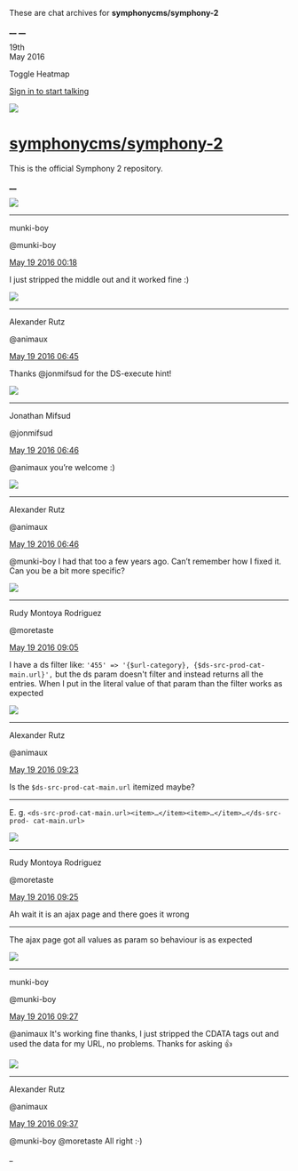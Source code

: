 These are chat archives for **symphonycms/symphony-2**

[__](/symphonycms/symphony-2/archives/2016/05/20)
[__](/symphonycms/symphony-2/archives/2016/05/18)

19th  
May 2016

Toggle Heatmap

[Sign in to start talking](/login?action=login&button=archive-login)

![](https://avatars-02.gitter.im/group/iv/3/57542c45c43b8c601977197e?s=48)

#  [symphonycms/symphony-2](/symphonycms/symphony-2)

This is the official Symphony 2 repository.

[ __ ](/orgs/symphonycms/rooms "More symphonycms rooms" )

![](https://avatars1.githubusercontent.com/u/4517581?v=3&s=30)

__ __

munki-boy

@munki-boy

[May 19 2016
00:18](https://gitter.im/symphonycms/symphony-2?at=573d0639c61823687d3d3d42 ""
)

I just stripped the middle out and it worked fine :)

![](https://avatars2.githubusercontent.com/u/446874?v=3&s=30)

__ __

Alexander Rutz

@animaux

[May 19 2016
06:45](https://gitter.im/symphonycms/symphony-2?at=573d610deea93e5742d349cc ""
)

Thanks @jonmifsud for the DS-execute hint!

![](https://avatars1.githubusercontent.com/u/859775?v=3&s=30)

__ __

Jonathan Mifsud

@jonmifsud

[May 19 2016
06:46](https://gitter.im/symphonycms/symphony-2?at=573d612f1794136a7d0a176e ""
)

@animaux you’re welcome :)

![](https://avatars2.githubusercontent.com/u/446874?v=3&s=30)

__ __

Alexander Rutz

@animaux

[May 19 2016
06:46](https://gitter.im/symphonycms/symphony-2?at=573d6148831fd2d97d9fe00f ""
)

@munki-boy I had that too a few years ago. Can’t remember how I fixed it. Can
you be a bit more specific?

![](https://avatars2.githubusercontent.com/u/857982?v=3&s=30)

__ __

Rudy Montoya Rodriguez

@moretaste

[May 19 2016
09:05](https://gitter.im/symphonycms/symphony-2?at=573d81ebeea93e5742d3528a ""
)

I have a ds filter like: `'455' => '{$url-category}, {$ds-src-prod-cat-
main.url}',` but the ds param doesn't filter and instead returns all the
entries. When I put in the literal value of that param than the filter works
as expected

![](https://avatars2.githubusercontent.com/u/446874?v=3&s=30)

__ __

Alexander Rutz

@animaux

[May 19 2016
09:23](https://gitter.im/symphonycms/symphony-2?at=573d8607eea93e5742d3540a ""
)

Is the `$ds-src-prod-cat-main.url` itemized maybe?

__ __

E. g. `<ds-src-prod-cat-main.url><item>…</item><item>…</item>…</ds-src-prod-
cat-main.url>`

![](https://avatars2.githubusercontent.com/u/857982?v=3&s=30)

__ __

Rudy Montoya Rodriguez

@moretaste

[May 19 2016
09:25](https://gitter.im/symphonycms/symphony-2?at=573d8695eea93e5742d35445 ""
)

Ah wait it is an ajax page and there goes it wrong

__ __

The ajax page got all values as param so behaviour is as expected

![](https://avatars1.githubusercontent.com/u/4517581?v=3&s=30)

__ __

munki-boy

@munki-boy

[May 19 2016
09:27](https://gitter.im/symphonycms/symphony-2?at=573d86fbe2996a5a42c9cddd ""
)

@animaux It's working fine thanks, I just stripped the CDATA tags out and used
the data for my URL, no problems. Thanks for asking :thumbsup:

![](https://avatars2.githubusercontent.com/u/446874?v=3&s=30)

__ __

Alexander Rutz

@animaux

[May 19 2016
09:37](https://gitter.im/symphonycms/symphony-2?at=573d8941831fd2d97d9feb09 ""
)

@munki-boy @moretaste All right :·)

_


